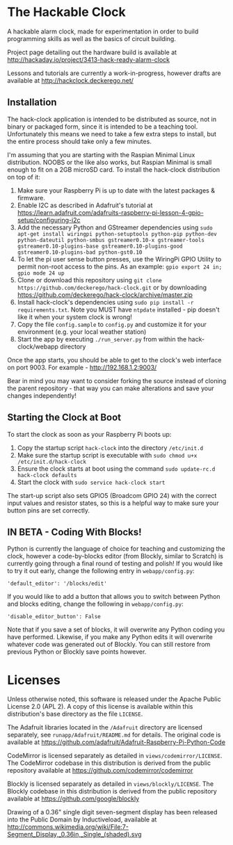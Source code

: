 The Hackable Clock
==================

A hackable alarm clock, made for experimentation in order to build programming skills as well as the basics of circuit building.

Project page detailing out the hardware build is available at http://hackaday.io/project/3413-hack-ready-alarm-clock

Lessons and tutorials are currently a work-in-progress, however drafts are available at http://hackclock.deckerego.net/

Installation
------------

The hack-clock application is intended to be distributed as source, not in binary or packaged form, since
it is intended to be a teaching tool. Unfortunately this means we need to take a few extra steps to
install, but the entire process should take only a few minutes.

I'm assuming that you are starting with the Raspian Minimal Linux distribution. NOOBS or the like also works, but Raspian Minimal is small enough to fit on a 2GB microSD card. To install the hack-clock distribution on top of it:

1. Make sure your Raspberry Pi is up to date with the latest packages & firmware.
2. Enable I2C as described in Adafruit's tutorial at https://learn.adafruit.com/adafruits-raspberry-pi-lesson-4-gpio-setup/configuring-i2c
3. Add the necessary Python and GStreamer dependencies using `sudo apt-get install wiringpi python-setuptools python-pip python-dev python-dateutil python-smbus gstreamer0.10-x gstreamer-tools gstreamer0.10-plugins-base gstreamer0.10-plugins-good gstreamer0.10-plugins-bad python-gst0.10`
4. To let the pi user sense button presses, use the WiringPi GPIO Utility to permit non-root access to the pins. As an example: `gpio export 24 in; gpio mode 24 up`
5. Clone or download this repository using `git clone https://github.com/deckerego/hack-clock.git` or by downloading https://github.com/deckerego/hack-clock/archive/master.zip
6. Install hack-clock's dependencies using `sudo pip install -r requirements.txt`. Note you MUST have `ntpdate` installed - pip doesn't like it when your system clock is wrong!
7. Copy the file `config.sample` to `config.py` and customize it for your environment (e.g. your local weather station)
8. Start the app by executing `./run_server.py` from within the hack-clock/webapp directory

Once the app starts, you should be able to get to the clock's web interface on port 9003. For example - http://192.168.1.2:9003/

Bear in mind you may want to consider forking the source instead of cloning the parent repository - that way you can make alterations and save your changes independently!

Starting the Clock at Boot
--------------------------

To start the clock as soon as your Raspberry Pi boots up:

1. Copy the startup script `hack-clock` into the directory `/etc/init.d`
2. Make sure the startup script is executable with `sudo chmod u+x /etc/init.d/hack-clock`
3. Ensure the clock starts at boot using the command `sudo update-rc.d hack-clock defaults`
4. Start the clock with `sudo service hack-clock start`

The start-up script also sets GPIO5 (Broadcom GPIO 24) with the correct input values and resistor states, so this is a helpful way to make sure your button pins are set correctly.

IN BETA - Coding With Blocks!
--------------------------

Python is currently the language of choice for teaching and customizing the clock, however a code-by-blocks editor (from Blockly, similar to Scratch) is currently going through a final round of testing and polish! If you would like to try it out early, change the following entry in `webapp/config.py`:

    'default_editor': '/blocks/edit'

If you would like to add a button that allows you to switch between Python and blocks editing, change the following in `webapp/config.py`:

    'disable_editor_button': False

Note that if you save a set of blocks, it will overwrite any Python coding you have performed. Likewise, if you make any Python edits it will overwrite whatever code was generated out of Blockly. You can still restore from previous Python or Blockly save points however.


Licenses
========

Unless otherwise noted, this software is released under the Apache Public License 2.0 (APL 2). A copy of this license is available within this distribution's base directory as the file `LICENSE`.

The Adafruit libraries located in the `/Adafruit` directory are licensed separately, see `runapp/Adafruit/README.md` for details.
The original code is available at https://github.com/adafruit/Adafruit-Raspberry-Pi-Python-Code

CodeMirror is licensed separately as detailed in `views/codemirror/LICENSE`. The CodeMirror codebase in this distribution is derived from the public repository available at https://github.com/codemirror/codemirror

Blockly is licensed separately as detailed in `views/blockly/LICENSE`. The Blockly codebase in this distribution is derived from the public repository available at https://github.com/google/blockly

Drawing of a 0.36" single digit seven-segment display has been released into the Public Domain by Inductiveload,
available at http://commons.wikimedia.org/wiki/File:7-Segment_Display,_0.36in,_Single_(shaded).svg
